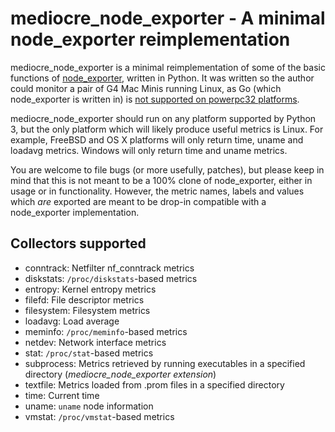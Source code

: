 # mediocre_node_exporter - A minimal node_exporter reimplementation

mediocre_node_exporter is a minimal reimplementation of some of the basic functions of [node_exporter](https://github.com/prometheus/node_exporter), written in Python.
It was written so the author could monitor a pair of G4 Mac Minis running Linux, as Go (which node_exporter is written in) is [not supported on powerpc32 platforms](https://golang.org/doc/install/source#introduction).

mediocre_node_exporter should run on any platform supported by Python 3, but the only platform which will likely produce useful metrics is Linux.
For example, FreeBSD and OS X platforms will only return time, uname and loadavg metrics.
Windows will only return time and uname metrics.

You are welcome to file bugs (or more usefully, patches), but please keep in mind that this is not meant to be a 100% clone of node_exporter, either in usage or in functionality.
However, the metric names, labels and values which *are* exported are meant to be drop-in compatible with a node_exporter implementation.

## Collectors supported

* conntrack: Netfilter nf_conntrack metrics
* diskstats: `/proc/diskstats`-based metrics
* entropy: Kernel entropy metrics
* filefd: File descriptor metrics
* filesystem: Filesystem metrics
* loadavg: Load average
* meminfo: `/proc/meminfo`-based metrics
* netdev: Network interface metrics
* stat: `/proc/stat`-based metrics
* subprocess: Metrics retrieved by running executables in a specified directory (*mediocre_node_exporter extension*)
* textfile: Metrics loaded from .prom files in a specified directory
* time: Current time
* uname: `uname` node information
* vmstat: `/proc/vmstat`-based metrics
